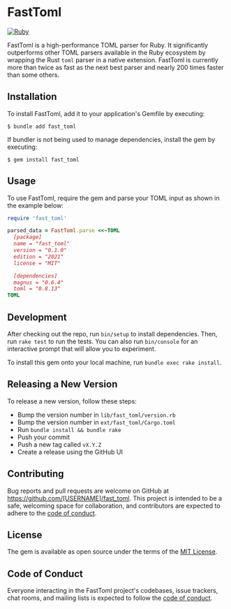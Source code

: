 # FastToml

[![Ruby](https://github.com/karreiro/fast_toml/actions/workflows/ci.yml/badge.svg)](https://github.com/karreiro/fast_toml/actions/workflows/ci.yml)

FastToml is a high-performance TOML parser for Ruby. It significantly outperforms other TOML parsers available in the Ruby ecosystem by wrapping the Rust `toml` parser in a native extension. FastToml is currently more than twice as fast as the next best parser and nearly 200 times faster than some others.


## Installation

To install FastToml, add it to your application's Gemfile by executing:

```
$ bundle add fast_toml
```

If bundler is not being used to manage dependencies, install the gem by executing:

```
$ gem install fast_toml
```

## Usage

To use FastToml, require the gem and parse your TOML input as shown in the example below:

```ruby
require 'fast_toml'

parsed_data = FastToml.parse <<~TOML
  [package]
  name = "fast_toml"
  version = "0.1.0"
  edition = "2021"
  license = "MIT"

  [dependencies]
  magnus = "0.6.4"
  toml = "0.8.13"
TOML
```

## Development

After checking out the repo, run `bin/setup` to install dependencies. Then, run `rake test` to run the tests. You can also run `bin/console` for an interactive prompt that will allow you to experiment.

To install this gem onto your local machine, run `bundle exec rake install`.

## Releasing a New Version

To release a new version, follow these steps:
- Bump the version number in `lib/fast_toml/version.rb`
- Bump the version number in `ext/fast_toml/Cargo.toml`
- Run `bundle install && bundle rake`
- Push your commit
- Push a new tag called `vX.Y.Z`
- Create a release using the GitHub UI

## Contributing

Bug reports and pull requests are welcome on GitHub at https://github.com/[USERNAME]/fast_toml. This project is intended to be a safe, welcoming space for collaboration, and contributors are expected to adhere to the [code of conduct](https://github.com/[USERNAME]/fast_toml/blob/main/CODE_OF_CONDUCT.md).

## License

The gem is available as open source under the terms of the [MIT License](https://opensource.org/licenses/MIT).

## Code of Conduct

Everyone interacting in the FastToml project's codebases, issue trackers, chat rooms, and mailing lists is expected to follow the [code of conduct](https://github.com/[USERNAME]/fast_toml/blob/main/CODE_OF_CONDUCT.md).
